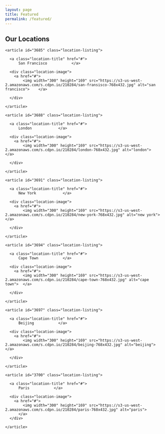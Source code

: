 ```yaml
---
layout: page
title: Featured
permalink: /featured/
---
```


<div class="child-page-listing">

  <h2>Our Locations</h2>

  <div class="grid-container">

    <article id="3685" class="location-listing">

      <a class="location-title" href="#">
          San Francisco           </a>

      <div class="location-image">
        <a href="#">
            <img width="300" height="169" src="https://s3-us-west-2.amazonaws.com/s.cdpn.io/210284/san-fransisco-768x432.jpg" alt="san francisco">    </a>

      </div>

    </article>

    <article id="3688" class="location-listing">

      <a class="location-title" href="#">
          London            </a>

      <div class="location-image">
        <a href="#">
            <img width="300" height="169" src="https://s3-us-west-2.amazonaws.com/s.cdpn.io/210284/london-768x432.jpg" alt="london">  </a>

      </div>

    </article>

    <article id="3691" class="location-listing">

      <a class="location-title" href="#">
          New York            </a>

      <div class="location-image">
        <a href="#">
            <img width="300" height="169" src="https://s3-us-west-2.amazonaws.com/s.cdpn.io/210284/new-york-768x432.jpg" alt="new york">  </a>

      </div>

    </article>

    <article id="3694" class="location-listing">

      <a class="location-title" href="#">
          Cape Town           </a>

      <div class="location-image">
        <a href="#">
            <img width="300" height="169" src="https://s3-us-west-2.amazonaws.com/s.cdpn.io/210284/cape-town-768x432.jpg" alt="cape town">  </a>

      </div>

    </article>

    <article id="3697" class="location-listing">

      <a class="location-title" href="#">
          Beijing           </a>

      <div class="location-image">
        <a href="#">
            <img width="300" height="169" src="https://s3-us-west-2.amazonaws.com/s.cdpn.io/210284/beijing-768x432.jpg" alt="beijing">    </a>

      </div>

    </article>

    <article id="3700" class="location-listing">

      <a class="location-title" href="#">
          Paris           </a>

      <div class="location-image">
        <a href="#">
            <img width="300" height="169" src="https://s3-us-west-2.amazonaws.com/s.cdpn.io/210284/paris-768x432.jpg" alt="paris">          
          </a>
      </div>

    </article>

  </div>
  <!-- end grid container -->

</div>
